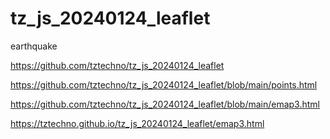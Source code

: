 # tz_js_20240124_leaflet

earthquake

https://github.com/tztechno/tz_js_20240124_leaflet

https://github.com/tztechno/tz_js_20240124_leaflet/blob/main/points.html

https://github.com/tztechno/tz_js_20240124_leaflet/blob/main/emap3.html

https://tztechno.github.io/tz_js_20240124_leaflet/emap3.html


